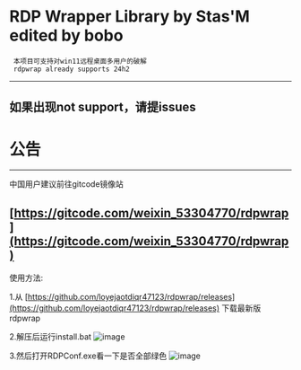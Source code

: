 # RDP Wrapper Library by Stas'M edited by bobo

     本项目可支持对win11远程桌面多用户的破解
     rdpwrap already supports 24h2
     
 -------------------------------------------------------------------------------------------------------------
 如果出现not support，请提issues
--------------------------------------------------------------------------------------------------------------

# 公告



--------------------------------------------------------------------------------------------------------------

中国用户建议前往gitcode镜像站

[https://gitcode.com/weixin_53304770/rdpwrap](https://gitcode.com/weixin_53304770/rdpwrap)
-------------------------------------------------------------------------------------------------------------
使用方法:

1.从 [https://github.com/loyejaotdiqr47123/rdpwrap/releases](https://github.com/loyejaotdiqr47123/rdpwrap/releases) 下载最新版rdpwrap

2.解压后运行install.bat
![image](https://img2.imgtp.com/2024/03/09/c0QN6eKl.png)

3.然后打开RDPConf.exe看一下是否全部绿色
![image](https://img2.imgtp.com/2024/03/09/XvYspUTI.png)



